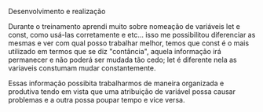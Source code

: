 Desenvolvimento e realização 

Durante o treinamento aprendi muito sobre nomeação de variáveis let e const, como usá-las corretamente e etc...
isso me possibilitou diferenciar as mesmas e ver com qual posso trabalhar melhor, temos que const é o mais utilizado em termos 
que se diz "contância", aquela informação irá permanecer e não poderá ser mudada tão cedo; let é diferente nela as variaveis constumam
mudar constantemente.

Essas informação possibita trabalharmos de maneira organizada e produtiva tendo em vista que uma atribuição de variável possa causar problemas 
e a outra possa poupar tempo e vice versa. 


